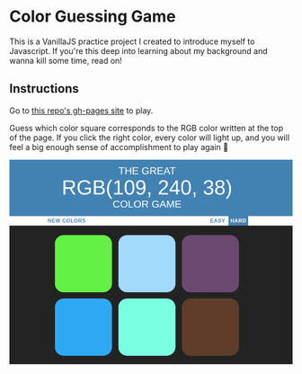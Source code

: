 # Color Guessing Game

This is a VanillaJS practice project I created to introduce myself to Javascript. If you're this deep into learning about my background and wanna kill some time, read on!

## Instructions

Go to [this repo's gh-pages site](https://mattlisle.github.io/color-guessing-game/) to play.

Guess which color square corresponds to the RGB color written at the top of the page. If you click the right color, every color will light up, and you will feel a big enough sense of accomplishment to play again :tada:

![color game snapshot](snapshot.png)

